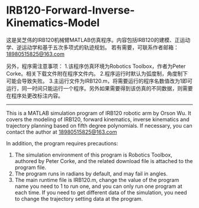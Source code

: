 # IRB120-Forward-Inverse-Kinematics-Model

这是吴芝伟的IRB120机械臂MATLAB仿真程序。内容包括IRB120的建模、正运动学、逆运动学和基于五次多项式的轨迹规划。
若有需要，可联系作者邮箱：18980515825@163.com

另外，程序需注意事项：
1.该程序仿真环境为Robotics Toolbox，作者为Peter Corke。相关下载文件附在程序文件内。
2.程序运行时默认为弧度制，角度制下可能会导致失败。
3.主运行文件为IRB120.m，将需要运行的程序名数值改为1即可运行，同一时间只能运行一个程序。另外如果需要得到该仿真的不同数据，则需要在程序处更改标注内容。

-------------------------

This is a MATLAB simulation program of IRB120 robotic arm by Orson Wu. It covers the modeling of IRB120, forward kinematics, inverse kinematics and trajectory planning based on fifth degree polynomials.
If necessary, you can contact the author at 18980515825@163.com

In addition, the program requires precautions:
1. The simulation environment of this program is Robotics Toolbox, authored by Peter Corke, and the related download file is attached to the program file.
2. The program runs in radians by default, and may fail in angles.
3. The main runtime file is IRB120.m, change the value of the program name you need to 1 to run one, and you can only run one program at each time. If you need to get different data of the simulation, you need to change the trajectory setting data at the program.

